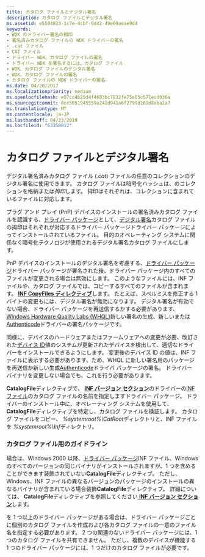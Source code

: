 ```yaml
---
title: カタログ ファイルとデジタル署名
description: カタログ ファイルとデジタル署名
ms.assetid: e5504823-1c7e-4cbf-9d42-49e09aeae9d4
keywords:
- WDK のドライバー署名の拇印
- 署名済みカタログ ファイルの WDK ドライバーの署名
- .cat ファイル
- CAT ファイル
- ドライバー WDK、カタログ ファイルの署名
- ドライバー WDK を署名するには、カタログ ファイル
- WDK、カタログ ファイルのデジタル署名
- WDK、カタログ ファイルの署名
- カタログ ファイルの WDK ドライバーの署名
ms.date: 04/20/2017
ms.localizationpriority: medium
ms.openlocfilehash: e07cc4b25d4f4603bc7832fe75a65c571ecd036a
ms.sourcegitcommit: 0cc5051945559a242d941a6f2799d161d8eba2a7
ms.translationtype: MT
ms.contentlocale: ja-JP
ms.lasthandoff: 04/23/2019
ms.locfileid: "63358012"
---
```

# <a name="catalog-files-and-digital-signatures"></a>カタログ ファイルとデジタル署名


デジタル署名済みカタログ ファイル (*.cat*) ファイルの任意のコレクションのデジタル署名に使用できます。 カタログ ファイルは暗号化ハッシュは、のコレクションを格納または*拇印*します。 拇印はそれぞれは、コレクションに含まれているファイルに対応します。

プラグ アンド プレイ (PnP) デバイスのインストールの署名済みカタログ ファイルを認識する、[ドライバー パッケージ](driver-packages.md)として、[デジタル署名](digital-signatures.md)カタログ ファイルの拇印はそれぞれが対応するドライバー パッケージドライバー パッケージによってインストールされているファイル。 目的のオペレーティング システムに関係なく暗号化テクノロジが使用されるデジタル署名カタログ ファイルにします。

PnP デバイスのインストールのデジタル署名を考慮する、[ドライバー パッケージ](driver-packages.md)ドライバー パッケージが署名された後、ドライバー パッケージ内のすべてのファイルが変更される場合は無効にします。 このようなファイルには、INF ファイルや、カタログ ファイルでは、コピーするすべてのファイルが含まれます。 [ **INF CopyFiles ディレクティブ**](inf-copyfiles-directive.md)します。 たとえば、スペルミスを修正する 1 バイトの変更もには、デジタル署名が無効になります。 デジタル署名が有効でない場合、ドライバー パッケージを再送信するかする必要があります、 [Windows Hardware Quality Labs (WHQL)](https://go.microsoft.com/fwlink/p/?linkid=8705)新しい署名の生成、新しいまたは[Authenticode](authenticode.md)ドライバーの署名パッケージです。

同様に、デバイスのハードウェアまたはファームウェアへの変更が必要、改訂された[デバイス ID](device-ids.md)値のシステムが更新されたデバイスを検出して、適切なドライバーをインストールできるようにします。 変更後のデバイス ID の値は、INF ファイルに表示する必要があります、ため、WHQL に新しい署名用のパッケージを再送信か新しい生成[Authenticode](authenticode.md)ドライバ パッケージの署名。 ドライバー バイナリを変更しない場合でも、これを行う必要があります。

**CatalogFile**ディレクティブで、 [ **INF バージョン セクション**](inf-version-section.md)のドライバーの[INF ファイル](overview-of-inf-files.md)のカタログ ファイルの名前を指定しますドライバー パッケージ。 ドライバーのインストール中に、オペレーティング システムを使用して、 **CatalogFile**ディレクティブを特定し、カタログ ファイルを検証します。 カタログ ファイルをコピー、 *%systemroot%\\CatRoot*ディレクトリと、INF ファイルを *%systemroot%\\Inf*ディレクトリ。

### <a name="guidelines-for-catalog-files"></a>カタログ ファイル用のガイドライン

場合は、Windows 2000 以降、[ドライバー パッケージ](driver-packages.md)INF ファイル、Windows のすべてのバージョンの同じバイナリがインストールされますが、1 つを含めることができます装飾されていない**CatalogFile**ディレクティブ。 ただし、Windows、INF ファイルの異なるバージョンのパッケージのインストールの異なるバイナリが含まれている場合装飾**CatalogFile**ディレクティブ。 詳細については、 **CatalogFile**ディレクティブを参照してください[ **INF バージョン セクション**](inf-version-section.md)します。

を 1 つ以上のドライバー パッケージがある場合は、ドライバー パッケージごとに個別のカタログ ファイルを作成および各カタログ ファイルの一意のファイル名を指定する必要があります。 2 つの関連のないドライバー パッケージには、1 つのカタログ ファイルを共有できません。 ただし、複数のデバイスが機能する 1 つのドライバー パッケージには、1 つだけのカタログ ファイルが必要です。

 

 





